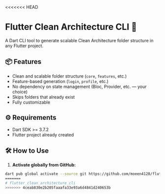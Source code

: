 <<<<<<< HEAD
# Flutter Clean Architecture CLI 🚀

A Dart CLI tool to generate scalable Clean Architecture folder structure in any Flutter project.

## 📦 Features

- Clean and scalable folder structure (`core`, `features`, etc.)
- Feature-based generation (`login`, `profile`, etc.)
- No dependency on state management (Bloc, Provider, etc. — your choice)
- Skips folders that already exist
- Fully customizable

## ⚙️ Requirements

- Dart SDK >= 3.7.2
- Flutter project already created

## 🛠 How to Use

1. **Activate globally from GitHub:**
```bash
dart pub global activate --source git https://github.com/moeen4128/flutter_clean_architecture_cli.git
=======
# flutter_clean_architecture_cli
>>>>>>> 4ceab830e2b205faaafa33e93a6d4841d240653b
